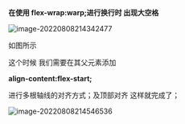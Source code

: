 **在使用 flex-wrap:warp;进行换行时 出现大空格**

![image-20220808214342477](C:\Users\Administrator\AppData\Roaming\Typora\typora-user-images\image-20220808214342477.png)

如图所示

这个时候 我们需要在其父元素添加 

**align-content:flex-start;**

进行多根轴线的对齐方式；及顶部对齐 这样就完成了；

![image-20220808214546536](C:\Users\Administrator\AppData\Roaming\Typora\typora-user-images\image-20220808214546536.png)